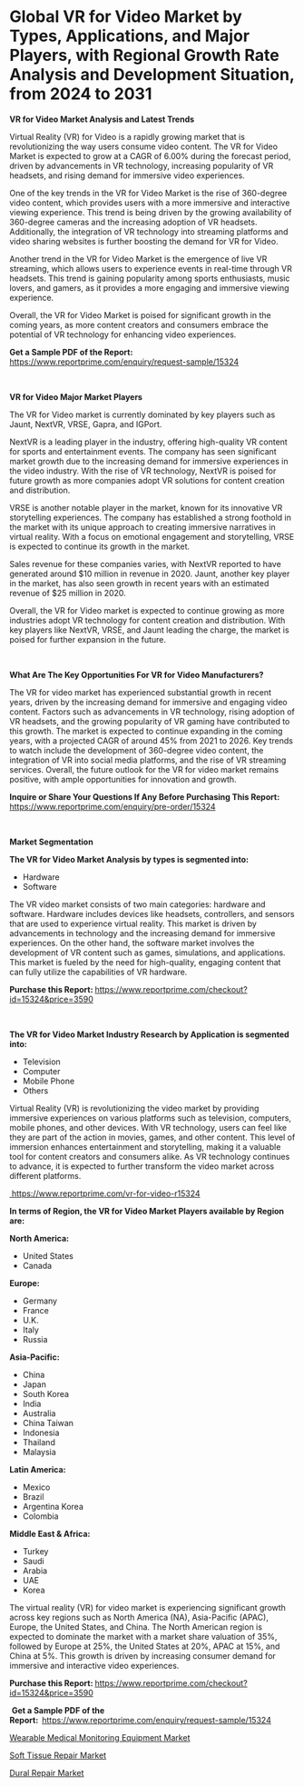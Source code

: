 <p><h1>Global VR for Video Market by Types, Applications, and Major Players, with Regional Growth Rate Analysis and Development Situation, from 2024 to 2031</h1></p><p><strong>VR for Video Market Analysis and Latest Trends</strong></p>
<p><p>Virtual Reality (VR) for Video is a rapidly growing market that is revolutionizing the way users consume video content. The VR for Video Market is expected to grow at a CAGR of 6.00% during the forecast period, driven by advancements in VR technology, increasing popularity of VR headsets, and rising demand for immersive video experiences.</p><p>One of the key trends in the VR for Video Market is the rise of 360-degree video content, which provides users with a more immersive and interactive viewing experience. This trend is being driven by the growing availability of 360-degree cameras and the increasing adoption of VR headsets. Additionally, the integration of VR technology into streaming platforms and video sharing websites is further boosting the demand for VR for Video.</p><p>Another trend in the VR for Video Market is the emergence of live VR streaming, which allows users to experience events in real-time through VR headsets. This trend is gaining popularity among sports enthusiasts, music lovers, and gamers, as it provides a more engaging and immersive viewing experience.</p><p>Overall, the VR for Video Market is poised for significant growth in the coming years, as more content creators and consumers embrace the potential of VR technology for enhancing video experiences.</p></p>
<p><strong>Get a Sample PDF of the Report:&nbsp;</strong> <a href="https://www.reportprime.com/enquiry/request-sample/15324">https://www.reportprime.com/enquiry/request-sample/15324</a></p>
<p>&nbsp;</p>
<p><strong>VR for Video Major Market Players</strong></p>
<p><p>The VR for Video market is currently dominated by key players such as Jaunt, NextVR, VRSE, Gapra, and IGPort. </p><p>NextVR is a leading player in the industry, offering high-quality VR content for sports and entertainment events. The company has seen significant market growth due to the increasing demand for immersive experiences in the video industry. With the rise of VR technology, NextVR is poised for future growth as more companies adopt VR solutions for content creation and distribution.</p><p>VRSE is another notable player in the market, known for its innovative VR storytelling experiences. The company has established a strong foothold in the market with its unique approach to creating immersive narratives in virtual reality. With a focus on emotional engagement and storytelling, VRSE is expected to continue its growth in the market.</p><p>Sales revenue for these companies varies, with NextVR reported to have generated around $10 million in revenue in 2020. Jaunt, another key player in the market, has also seen growth in recent years with an estimated revenue of $25 million in 2020.</p><p>Overall, the VR for Video market is expected to continue growing as more industries adopt VR technology for content creation and distribution. With key players like NextVR, VRSE, and Jaunt leading the charge, the market is poised for further expansion in the future.</p></p>
<p>&nbsp;</p>
<p><strong>What Are The Key Opportunities For VR for Video Manufacturers?</strong></p>
<p><p>The VR for video market has experienced substantial growth in recent years, driven by the increasing demand for immersive and engaging video content. Factors such as advancements in VR technology, rising adoption of VR headsets, and the growing popularity of VR gaming have contributed to this growth. The market is expected to continue expanding in the coming years, with a projected CAGR of around 45% from 2021 to 2026. Key trends to watch include the development of 360-degree video content, the integration of VR into social media platforms, and the rise of VR streaming services. Overall, the future outlook for the VR for video market remains positive, with ample opportunities for innovation and growth.</p></p>
<p><strong>Inquire or Share Your Questions If Any Before Purchasing This Report:</strong> <a href="https://www.reportprime.com/enquiry/pre-order/15324">https://www.reportprime.com/enquiry/pre-order/15324</a></p>
<p>&nbsp;</p>
<p><strong>Market Segmentation</strong></p>
<p><strong>The VR for Video Market Analysis by types is segmented into:</strong></p>
<p><ul><li>Hardware</li><li>Software</li></ul></p>
<p><p>The VR video market consists of two main categories: hardware and software. Hardware includes devices like headsets, controllers, and sensors that are used to experience virtual reality. This market is driven by advancements in technology and the increasing demand for immersive experiences. On the other hand, the software market involves the development of VR content such as games, simulations, and applications. This market is fueled by the need for high-quality, engaging content that can fully utilize the capabilities of VR hardware.</p></p>
<p><strong>Purchase this Report:&nbsp;</strong><a href="https://www.reportprime.com/checkout?id=15324&price=3590">https://www.reportprime.com/checkout?id=15324&price=3590</a></p>
<p>&nbsp;</p>
<p><strong>The VR for Video Market Industry Research by Application is segmented into:</strong></p>
<p><ul><li>Television</li><li>Computer</li><li>Mobile Phone</li><li>Others</li></ul></p>
<p><p>Virtual Reality (VR) is revolutionizing the video market by providing immersive experiences on various platforms such as television, computers, mobile phones, and other devices. With VR technology, users can feel like they are part of the action in movies, games, and other content. This level of immersion enhances entertainment and storytelling, making it a valuable tool for content creators and consumers alike. As VR technology continues to advance, it is expected to further transform the video market across different platforms.</p></p>
<p><a href="https://www.reportprime.com/vr-for-video-r15324">&nbsp;https://www.reportprime.com/vr-for-video-r15324</a></p>
<p><strong>In terms of Region, the VR for Video Market Players available by Region are:</strong></p>
<p>
    <p> <strong> North America: </strong>
        <ul>
            <li>United States</li>
            <li>Canada</li>
        </ul>
        </p> 
    <p> <strong> Europe: </strong>
        <ul>
            <li>Germany</li>
            <li>France</li>
            <li>U.K.</li>
            <li>Italy</li>
            <li>Russia</li>
        </ul>
        </p> 
    <p> <strong> Asia-Pacific: </strong>
        <ul>
            <li>China</li>
            <li>Japan</li>
            <li>South Korea</li>
            <li>India</li>
            <li>Australia</li>
            <li>China Taiwan</li>
            <li>Indonesia</li>
            <li>Thailand</li>
            <li>Malaysia</li>
        </ul>
        </p> 
    <p> <strong> Latin America: </strong>
        <ul>
            <li>Mexico</li>
            <li>Brazil</li>
            <li>Argentina Korea</li>
            <li>Colombia</li>
        </ul>
        </p> 
    <p> <strong> Middle East & Africa: </strong>
        <ul>
            <li>Turkey</li>
            <li>Saudi</li>
            <li>Arabia</li>
            <li>UAE</li>
            <li>Korea</li>
        </ul>
    </p>
    </p>
<p><p>The virtual reality (VR) for video market is experiencing significant growth across key regions such as North America (NA), Asia-Pacific (APAC), Europe, the United States, and China. The North American region is expected to dominate the market with a market share valuation of 35%, followed by Europe at 25%, the United States at 20%, APAC at 15%, and China at 5%. This growth is driven by increasing consumer demand for immersive and interactive video experiences.</p></p>
<p><strong>Purchase this Report: </strong><a href="https://www.reportprime.com/checkout?id=15324&price=3590">https://www.reportprime.com/checkout?id=15324&price=3590</a></p>
<p>&nbsp;<strong>Get a Sample PDF of the Report:&nbsp;&nbsp;</strong><a href="https://www.reportprime.com/enquiry/request-sample/15324">https://www.reportprime.com/enquiry/request-sample/15324</a></p>
<p><strong></strong></p>
<p><p><a href="https://medium.com/@susanabraun1964/market-forecast-global-wearable-medical-monitoring-equipment-trends-and-impact-analysis-2024-24f512c53ef2?postPublishedType=initial">Wearable Medical Monitoring Equipment Market</a></p><p><a href="https://github.com/luckyshygirl/Market-Research-Report-List-6/blob/main/soft-tissue-repair-market.md">Soft Tissue Repair Market</a></p><p><a href="https://github.com/markusgodoy/Market-Research-Report-List-5/blob/main/dural-repair-market.md">Dural Repair Market</a></p></p>